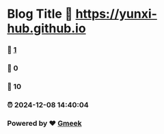 # Blog Title :link: https://yunxi-hub.github.io 
### :page_facing_up: [1](https://yunxi-hub.github.io/tag.html) 
### :speech_balloon: 0 
### :hibiscus: 10 
### :alarm_clock: 2024-12-08 14:40:04 
### Powered by :heart: [Gmeek](https://github.com/Meekdai/Gmeek)
